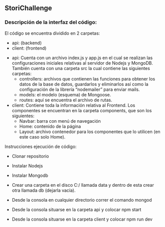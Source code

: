 ## **StoriChallenge** 

### Descripción de la interfaz del código: 
El código se encuentra dividido en 2 carpetas: 
-	api: (backend)
-	client: (frontend)

* api: Cuenta con un archivo index.js y app.js en el cual se realizan las configuraciones iniciales relativas al servidor de Nodejs y MongoDB. 
También cuenta con una carpeta src la cual contiene las siguientes carpetas: 
  *  controllers: archivos que contienen las funciones para obtener los datos de la base de datos, guardarlos y eliminarlos así como la configuración de la librería “nodemailer” para enviar mails.  
  *  models: el modelo (esquema) de Mongoose. 
  *  routes: aquí se encuentra el archivo de rutas. 
* client: Contiene toda la información relativa al Frontend. Los componentes se encuentran en la carpeta components, que son los siguientes: 
  *  Navbar: barra con menú de navegación 
  *  Home: contenido de la página 
  *  Layout: archivo contenedor para los componentes que lo utilicen (en este caso solo Home). 

Instrucciones ejecución de código: 
* Clonar repositorio

* Instalar Nodejs

* Instalar Mongodb

* Crear una carpeta en el disco C:/ llamada data y dentro de esta crear otra llamada db (dejarla vacía). 
* Desde la consola en cualquier directorio correr el comando mongod 
* Desde la consola situarse en la carpeta api y colocar npm start 
* Desde la consola situarse en la carpeta client y colocar npm run dev 

